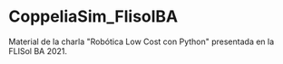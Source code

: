 # CoppeliaSim_FlisolBA
Material de la charla "Robótica Low Cost con Python" presentada en la FLISol BA 2021.
